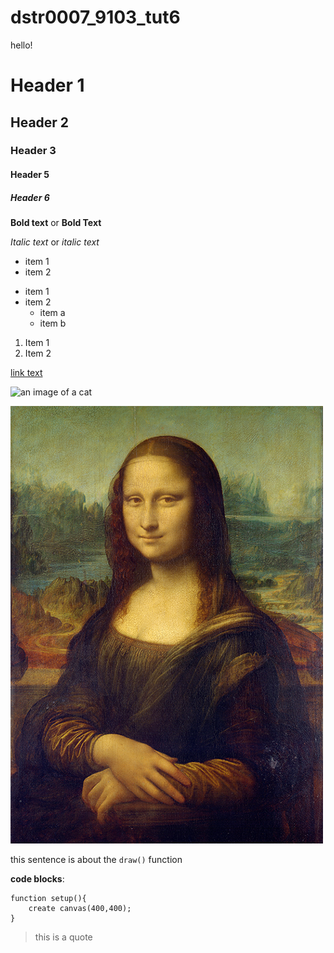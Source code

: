 # dstr0007_9103_tut6

hello!

# Header 1
## Header 2
### Header 3
#### Header 5
##### Header 6

**Bold text** or __Bold Text__

*Italic text* or _italic text_

- item 1
- item 2

* item 1
* item 2
  * item a
  * item b

1. Item 1
1. Item 2

[link text](https://google.com)

![an image of a cat](https://placekitten.com/200/300)

![mona lisa](images/monalisa.jpg)

this sentence is about the `draw()` function

__code blocks__:
```
function setup(){
    create canvas(400,400);
}
```
>this is a quote